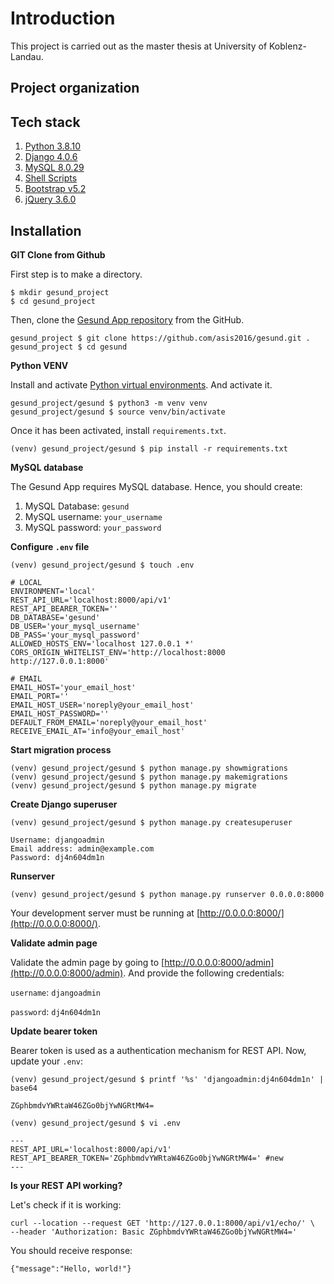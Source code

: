 # Introduction

This project is carried out as the master thesis at University of Koblenz-Landau.

## Project organization

## Tech stack

1. [Python 3.8.10](https://www.python.org/downloads/release/python-3810/)
2. [Django 4.0.6](https://docs.djangoproject.com/en/4.0/releases/4.0.6/)
3. [MySQL 8.0.29](https://dev.mysql.com/doc/relnotes/mysql/8.0/en/news-8-0-29.html)
4. [Shell Scripts](https://www.gnu.org/software/bash/manual/html_node/Shell-Scripts.html)
5. [Bootstrap v5.2](https://getbootstrap.com/docs/5.2/getting-started/download/)
6. [jQuery 3.6.0](https://blog.jquery.com/2021/03/02/jquery-3-6-0-released/)

## Installation

**GIT Clone from Github**

First step is to make a directory.

```shell
$ mkdir gesund_project
$ cd gesund_project
```

Then, clone the [Gesund App repository](https://github.com/asis2016/gesund) from the GitHub.

```shell
gesund_project $ git clone https://github.com/asis2016/gesund.git .
gesund_project $ cd gesund
```

**Python VENV**

Install and activate [Python virtual environments](https://docs.python.org/3/tutorial/venv.html). And activate it.

```shell
gesund_project/gesund $ python3 -m venv venv
gesund_project/gesund $ source venv/bin/activate
```

Once it has been activated, install `requirements.txt`.

```shell
(venv) gesund_project/gesund $ pip install -r requirements.txt
```

**MySQL database**

The Gesund App requires MySQL database. Hence, you should create:

1. MySQL Database: `gesund`
2. MySQL username: `your_username`
3. MySQL password: `your_password`

**Configure `.env` file**

```shell
(venv) gesund_project/gesund $ touch .env
```

```
# LOCAL
ENVIRONMENT='local'
REST_API_URL='localhost:8000/api/v1'
REST_API_BEARER_TOKEN=''
DB_DATABASE='gesund'
DB_USER='your_mysql_username'
DB_PASS='your_mysql_password'
ALLOWED_HOSTS_ENV='localhost 127.0.0.1 *'
CORS_ORIGIN_WHITELIST_ENV='http://localhost:8000 http://127.0.0.1:8000'

# EMAIL
EMAIL_HOST='your_email_host'
EMAIL_PORT=''
EMAIL_HOST_USER='noreply@your_email_host'
EMAIL_HOST_PASSWORD=''
DEFAULT_FROM_EMAIL='noreply@your_email_host'
RECEIVE_EMAIL_AT='info@your_email_host'
```

**Start migration process**

```shell
(venv) gesund_project/gesund $ python manage.py showmigrations
(venv) gesund_project/gesund $ python manage.py makemigrations
(venv) gesund_project/gesund $ python manage.py migrate
```

**Create Django superuser**

```shell
(venv) gesund_project/gesund $ python manage.py createsuperuser

Username: djangoadmin
Email address: admin@example.com
Password: dj4n604dm1n
```

**Runserver**

```shell
(venv) gesund_project/gesund $ python manage.py runserver 0.0.0.0:8000
```

Your development server must be running at [http://0.0.0.0:8000/](http://0.0.0.0:8000/).

**Validate admin page**

Validate the admin page by going to [http://0.0.0.0:8000/admin](http://0.0.0.0:8000/admin). And provide the
following credentials:

`username`: `djangoadmin`

`password`: `dj4n604dm1n`

**Update bearer token**

Bearer token is used as a authentication mechanism for REST API. Now, update your `.env`:

```shell
(venv) gesund_project/gesund $ printf '%s' 'djangoadmin:dj4n604dm1n' | base64
```

```
ZGphbmdvYWRtaW46ZGo0bjYwNGRtMW4=
```

```shell
(venv) gesund_project/gesund $ vi .env

---
REST_API_URL='localhost:8000/api/v1'
REST_API_BEARER_TOKEN='ZGphbmdvYWRtaW46ZGo0bjYwNGRtMW4=' #new
---
```

**Is your REST API working?**

Let's check if it is working:

```shell
curl --location --request GET 'http://127.0.0.1:8000/api/v1/echo/' \
--header 'Authorization: Basic ZGphbmdvYWRtaW46ZGo0bjYwNGRtMW4='
```

You should receive response:

```
{"message":"Hello, world!"}
```

